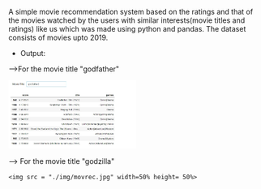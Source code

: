 A simple movie recommendation system based on the ratings and that of the movies watched by the users with similar interests(movie titles and ratings) like us which was made using python and pandas. The dataset consists of movies upto 2019.

 - Output:
  
  -->For the movie title "godfather"
  
  <img src = "./img/godfather sc.jpg" width=50% height= 50%>

  --> For the movie title "godzilla"

    <img src = "./img/movrec.jpg" width=50% height= 50%>

